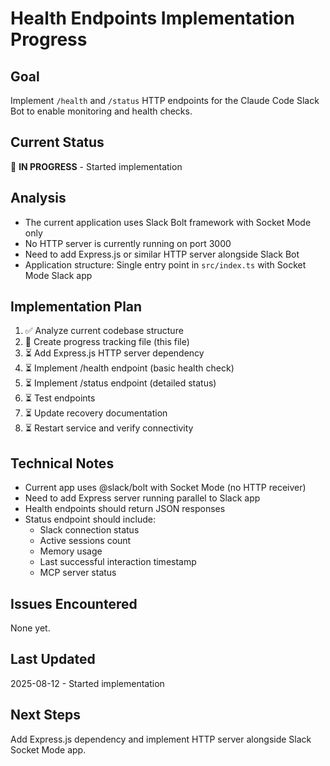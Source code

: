# Health Endpoints Implementation Progress

## Goal
Implement `/health` and `/status` HTTP endpoints for the Claude Code Slack Bot to enable monitoring and health checks.

## Current Status
🔄 **IN PROGRESS** - Started implementation

## Analysis
- The current application uses Slack Bolt framework with Socket Mode only
- No HTTP server is currently running on port 3000
- Need to add Express.js or similar HTTP server alongside Slack Bot
- Application structure: Single entry point in `src/index.ts` with Socket Mode Slack app

## Implementation Plan
1. ✅ Analyze current codebase structure
2. 🔄 Create progress tracking file (this file)
3. ⏳ Add Express.js HTTP server dependency 
4. ⏳ Implement /health endpoint (basic health check)
5. ⏳ Implement /status endpoint (detailed status)
6. ⏳ Test endpoints
7. ⏳ Update recovery documentation
8. ⏳ Restart service and verify connectivity

## Technical Notes
- Current app uses @slack/bolt with Socket Mode (no HTTP receiver)
- Need to add Express server running parallel to Slack app
- Health endpoints should return JSON responses
- Status endpoint should include:
  - Slack connection status
  - Active sessions count  
  - Memory usage
  - Last successful interaction timestamp
  - MCP server status

## Issues Encountered
None yet.

## Last Updated
2025-08-12 - Started implementation

## Next Steps
Add Express.js dependency and implement HTTP server alongside Slack Socket Mode app.